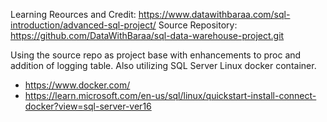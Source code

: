 Learning Reources and Credit: https://www.datawithbaraa.com/sql-introduction/advanced-sql-project/
Source Repository: https://github.com/DataWithBaraa/sql-data-warehouse-project.git

Using the source repo as project base with enhancements to proc and addition of logging table. Also utilizing SQL Server Linux docker container.
 - https://www.docker.com/ 
 - https://learn.microsoft.com/en-us/sql/linux/quickstart-install-connect-docker?view=sql-server-ver16
